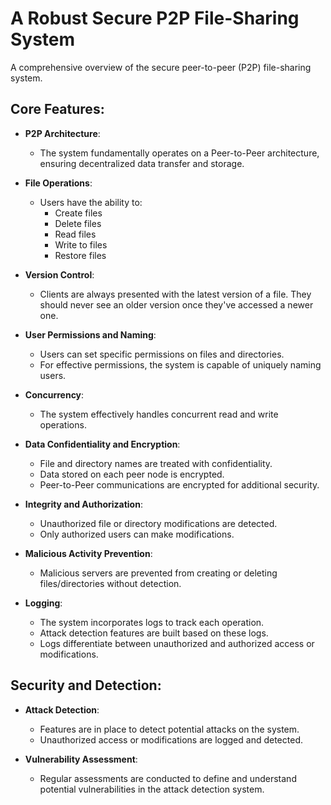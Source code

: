 # A Robust Secure P2P File-Sharing System

A comprehensive overview of the secure peer-to-peer (P2P) file-sharing system.

## Core Features:

- **P2P Architecture**: 
  - The system fundamentally operates on a Peer-to-Peer architecture, ensuring decentralized data transfer and storage.

- **File Operations**: 
  - Users have the ability to:
    * Create files
    * Delete files
    * Read files
    * Write to files
    * Restore files

- **Version Control**: 
  - Clients are always presented with the latest version of a file. They should never see an older version once they've accessed a newer one.

- **User Permissions and Naming**: 
  - Users can set specific permissions on files and directories.
  - For effective permissions, the system is capable of uniquely naming users.

- **Concurrency**: 
  - The system effectively handles concurrent read and write operations.

- **Data Confidentiality and Encryption**: 
  - File and directory names are treated with confidentiality.
  - Data stored on each peer node is encrypted.
  - Peer-to-Peer communications are encrypted for additional security.

- **Integrity and Authorization**: 
  - Unauthorized file or directory modifications are detected.
  - Only authorized users can make modifications.

- **Malicious Activity Prevention**: 
  - Malicious servers are prevented from creating or deleting files/directories without detection.

- **Logging**: 
  - The system incorporates logs to track each operation.
  - Attack detection features are built based on these logs. 
  - Logs differentiate between unauthorized and authorized access or modifications.

## Security and Detection:

- **Attack Detection**: 
  - Features are in place to detect potential attacks on the system.
  - Unauthorized access or modifications are logged and detected.

- **Vulnerability Assessment**: 
  - Regular assessments are conducted to define and understand potential vulnerabilities in the attack detection system.


